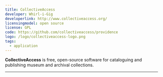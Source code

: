 ```yaml
---
title: CollectiveAccess
developer: Whirl-i-Gig
developerlink: http://www.collectiveaccess.org/
licensingmodel: open source
license: GPL
code: https://github.com/collectiveaccess/providence
logo: /logo/collectiveaccess-logo.png
tags:
  - application
---
```


**CollectiveAccess** is free, open-source software for cataloguing and publishing museum and archival collections.

---
